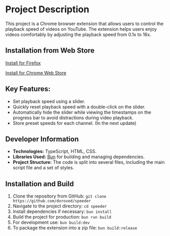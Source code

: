 # Project Description

This project is a Chrome browser extension that allows users to control the playback speed of videos on YouTube. The extension helps users enjoy videos comfortably by adjusting the playback speed from 0.1x to 16x.

## Installation from Web Store
[Install for Firefox](https://addons.mozilla.org/en-US/firefox/addon/speeder-yt-controller/)

[Install for Chrome Web Store](https://chrome.google.com/webstore/detail/hkhfaempiaejenaddpbeckghomphjjcp)

## Key Features:
- Set playback speed using a slider.
- Quickly reset playback speed with a double-click on the slider.
- Automatically hide the slider while viewing the timestamps on the progress bar to avoid distractions during video playback.
- Store preset speeds for each channel. (In the next update)

## Developer Information
- **Technologies:** TypeScript, HTML, CSS.
- **Libraries Used:** [Bun](https://bun.sh/) for building and managing dependencies.
- **Project Structure:** The code is split into several files, including the main script file and a set of styles.

## Installation and Build
1. Clone the repository from GitHub:
   `git clone https://github.com/doroved/speeder`
2. Navigate to the project directory:
   `cd speeder`
3. Install dependencies if necessary:
   `bun install`
4. Build the project for production:
   `bun run build`
5. For development use:
   `bun build:dev`
6. To package the extension into a zip file:
   `bun build:release`
